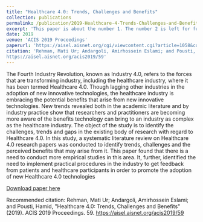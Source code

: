 ```yaml
---
title: "Healthcare 4.0: Trends, Challenges and Benefits"
collection: publications
permalink: /publication/2019-Healthcare-4-Trends-Challenges-and-Benefits
excerpt: 'This paper is about the number 1. The number 2 is left for future work.'
date: 2019
venue: 'ACIS 2019 Proceedings'
paperurl: 'https://aisel.aisnet.org/cgi/viewcontent.cgi?article=1058&context=acis2019'
citation: 'Rehman, Mati Ur; Andargoli, Amirhossein Eslami; and Pousti, Hamid, "Healthcare 4.0: Trends, Challenges and Benefits" (2019). ACIS 2019 Proceedings. 59.
https://aisel.aisnet.org/acis2019/59'
---
```

The Fourth Industry Revolution, known as Industry 4.0, refers to the forces that are transforming industry, including the healthcare industry, where it has been termed Healthcare 4.0. Though lagging other industries in the adoption of new innovative technologies, the healthcare industry is embracing the potential benefits that arise from new innovative technologies. New trends revealed both in the academic literature and by industry practice show that researchers and practitioners are becoming more aware of the benefits technology can bring to an industry as complex as the healthcare industry. The object of the study is to identify the challenges, trends and gaps in the existing body of research with regard to Healthcare 4.0. In this study, a systematic literature review on Healthcare 4.0 research papers was conducted to identify trends, challenges and the perceived benefits that may arise from it. This paper found that there is a need to conduct more empirical studies in this area. It, further, identified the need to implement practical procedures in the industry to get feedback from patients and healthcare participants in order to promote the adoption of new Healthcare 4.0 technologies

[Download paper here]([http://academicpages.github.io/files/paper1.pdf](https://aisel.aisnet.org/cgi/viewcontent.cgi?article=1058&context=acis2019))

Recommended citation: Rehman, Mati Ur; Andargoli, Amirhossein Eslami; and Pousti, Hamid, "Healthcare 4.0: Trends, Challenges and Benefits" (2019). ACIS 2019 Proceedings. 59.
https://aisel.aisnet.org/acis2019/59
